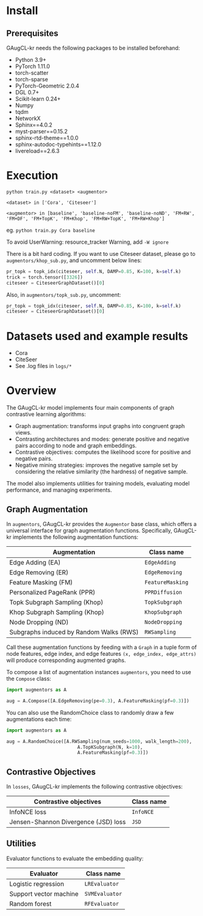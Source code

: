 
# Install

## Prerequisites

GAugCL-kr needs the following packages to be installed beforehand:

* Python 3.9+
* PyTorch 1.11.0
* torch-scatter
* torch-sparse
* PyTorch-Geometric 2.0.4
* DGL 0.7+
* Scikit-learn 0.24+
* Numpy
* tqdm
* NetworkX
* Sphinx==4.0.2
* myst-parser==0.15.2
* sphinx-rtd-theme==1.0.0
* sphinx-autodoc-typehints==1.12.0
* livereload==2.6.3

# Execution
`python train.py <dataset> <augmentor>`

`<dataset> in ['Cora', 'Citeseer']`

`<augmentor> in [baseline', 'baseline-noFM', 'baseline-noND',
                  'FM+RW', 'FM+DF', 'FM+TopK', 'FM+Khop',
                  'FM+RW+TopK', 'FM+RW+Khop']`

eg. `python train.py Cora baseline`

To avoid UserWarning: resource_tracker Warning, add `-W ignore`

There is a bit hard coding. If you want to use Citeseer dataset, please go to `augmentors/khop_sub.py`, and uncomment below lines: 
```python
pr_topk = topk_idx(citeseer, self.N, DAMP=0.85, K=100, k=self.k)
trick = torch.tensor([3326])
citeseer = CiteseerGraphDataset()[0]
```

Also, in `augmentors/topk_sub.py`, uncomment:
```python
pr_topk = topk_idx(citeseer, self.N, DAMP=0.85, K=100, k=self.k)
citeseer = CiteseerGraphDataset()[0]
```


# Datasets used and example results
* Cora
* CiteSeer
* See .log files in `logs/*`


# Overview

The GAugCL-kr model implements four main components of graph contrastive learning algorithms:

* Graph augmentation: transforms input graphs into congruent graph views.
* Contrasting architectures and modes: generate positive and negative pairs according to node and graph embeddings.
* Contrastive objectives: computes the likelihood score for positive and negative pairs.
* Negative mining strategies: improves the negative sample set by considering the relative similarity (the hardness) of negative sample.

The model also implements utilities for training models, evaluating model performance, and managing experiments.


## Graph Augmentation

In `augmentors`, GAugCL-kr provides the `Augmentor` base class, which offers a universal interface for graph augmentation functions. Specifically, GAugCL-kr implements the following augmentation functions:

| Augmentation                            | Class name       |
|-----------------------------------------|------------------|
| Edge Adding (EA)                        | `EdgeAdding`     |
| Edge Removing (ER)                      | `EdgeRemoving`   |
| Feature Masking (FM)                    | `FeatureMasking` |
| Personalized PageRank (PPR)             | `PPRDiffusion`   |
| Topk Subgraph Sampling (Khop)           | `TopkSubgraph`   |
| Khop Subgraph Sampling (Khop)           | `KhopSubgraph`   |
| Node Dropping (ND)                      | `NodeDropping`   |
| Subgraphs induced by Random Walks (RWS) | `RWSampling`     |

Call these augmentation functions by feeding with a `Graph` in a tuple form of node features, edge index, and edge features `(x, edge_index, edge_attrs)` will produce corresponding augmented graphs.

To compose a list of augmentation instances `augmentors`, you need to use the `Compose` class:
```python
import augmentors as A

aug = A.Compose([A.EdgeRemoving(pe=0.3), A.FeatureMasking(pf=0.3)])
```
You can also use the RandomChoice class to randomly draw a few augmentations each time:
```python
import augmentors as A

aug = A.RandomChoice([A.RWSampling(num_seeds=1000, walk_length=200),
                          A.TopKSubgraph(N, k=10),
                          A.FeatureMasking(pf=0.3)])
```


## Contrastive Objectives

In `losses`, GAugCL-kr implements the following contrastive objectives:

| Contrastive objectives               | Class name        |
| ------------------------------------ | ----------------- |
| InfoNCE loss                         | `InfoNCE`         |
| Jensen-Shannon Divergence (JSD) loss | `JSD`             |


## Utilities

Evaluator functions to evaluate the embedding quality:

| Evaluator              | Class name     |
| ---------------------- | -------------- |
| Logistic regression    | `LREvaluator`  |
| Support vector machine | `SVMEvaluator` |
| Random forest          | `RFEvaluator`  |

